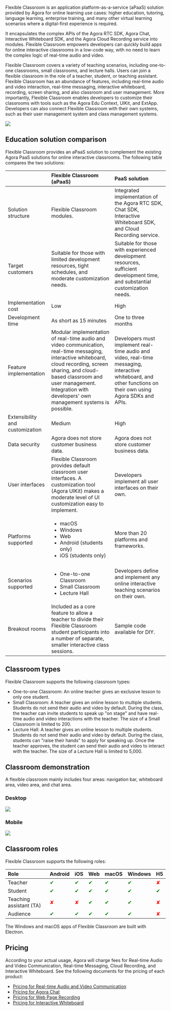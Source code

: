 Flexible Classroom is an application platform-as-a-service (aPaaS) solution provided by Agora for online learning use cases: higher education, tutoring, language learning, enterprise training, and many other virtual learning scenarios where a digital-first experience is required.

It encapsulates the complex APIs of the Agora RTC SDK, Agora Chat, Interactive Whiteboard SDK, and the Agora Cloud Recording service into modules. Flexible Classroom empowers developers can quickly build apps for online interactive classrooms in a low-code way, with no need to learn the complex logic of real-time audio and video.

Flexible Classroom covers a variety of teaching scenarios, including one-to-one classrooms, small classrooms, and lecture halls. Users can join a flexible classroom in the role of a teacher, student, or teaching assistant. Flexible Classroom has an abundance of features, including real-time audio and video interaction, real-time messaging, interactive whiteboard, recording, screen sharing, and also classroom and user management. More importantly, Flexible Classroom enables developers to customize their classrooms with tools such as the Agora Edu Context, UIKit, and ExtApp. Developers can also connect Flexible Classroom with their own systems, such as their user management system and class management systems.

![](https://web-cdn.agora.io/docs-files/1658391778659)

## Education solution comparison

Flexible Classroom provides an aPaaS solution to complement the existing Agora PaaS solutions for online interactive classrooms. The following table compares the two solutions:

| <span style="white-space:nowrap;">&emsp;&emsp;&emsp;&emsp;</span> | Flexible Classroom (aPaaS)                                   | PaaS solution                                                |
| :----------------------------------------------------------- | :----------------------------------------------------------- | :----------------------------------------------------------- |
| Solution structure                                           | Flexible Classroom modules.                                  | Integrated implementation of the Agora RTC SDK, Chat SDK, Interactive Whiteboard SDK, and Cloud Recording service. |
| Target customers                                             | Suitable for those with limited development resources, tight schedules, and moderate customization needs. | Suitable for those with experienced development resources, sufficient development time, and substantial customization needs. |
| Implementation cost                                          | Low                                                          | High                                                         |
| Development time                                             | As short as 15 minutes                                       | One to three months                                          |
| Feature implementation                                       | Modular implementation of real-time audio and video communication, real-time messaging, interactive whiteboard, cloud recording, screen sharing, and cloud-based classroom and user management. Integration with developers' own management systems is possible. | Developers must implement real-time audio and video, real-time messaging, interactive whiteboard, and other functions on their own using Agora SDKs and APIs. |
| Extensibility and customization                              | Medium                                                       | High                                                         |
| Data security                                                | Agora does not store customer business data.                 | Agora does not store customer business data.                 |
| User interfaces                                              | Flexible Classroom provides default classroom user interfaces. A customization tool (Agora UIKit) makes a moderate level of UI customization easy to implement. | Developers implement all user interfaces on their own.       |
| Platforms supported                                          | <ul><li>macOS</li><li>Windows</li><li>Web</li><li>Android (students only)</li><li>iOS (students only)</li></ul> | More than 20 platforms and frameworks.                       |
| Scenarios supported                                          | <ul><li>One-to-one Classroom</li><li>Small Classroom</li><li>Lecture Hall</li></ul> | Developers define and implement any online interactive teaching scenarios on their own. |
| Breakout rooms                                               | Included as a core feature to allow a teacher to divide their Flexible Classroom student participants into a number of separate, smaller interactive class sessions. | Sample code available for DIY.                               |

## Classroom types

Flexible Classroom supports the following classroom types:

- One-to-one Classroom: An online teacher gives an exclusive lesson to only one student.
- Small Classroom: A teacher gives an online lesson to multiple students. Students do not send their audio and video by default. During the class, the teacher can invite students to speak up "on stage" and have real-time audio and video interactions with the teacher. The size of a Small Classroom is limited to 200.
- Lecture Hall: A teacher gives an online lesson to multiple students. Students do not send their audio and video by default. During the class, students can "raise their hands" to apply for speaking up. Once the teacher approves, the student can send their audio and video to interact with the teacher. The size of a Lecture Hall is limited to 5,000.

## Classroom demonstration

A flexible classroom mainly includes four areas: navigation bar, whiteboard area, video area, and chat area.

### Desktop

![](https://web-cdn.agora.io/docs-files/1643099628902)

### Mobile

![](https://web-cdn.agora.io/docs-files/1643100338165)

## Classroom roles

Flexible Classroom supports the following roles:

| Role                    | Android                      | iOS                          | Web                          | macOS                        | Windows                      | H5                           |
| :---------------------- | :--------------------------- | :--------------------------- | :--------------------------- | :--------------------------- | :--------------------------- | ---------------------------- |
| Teacher                 | <font color="green">✔</font> | <font color="green">✔</font> | <font color="green">✔</font> | <font color="green">✔</font> | <font color="green">✔</font> | <font color="red">✘</font>   |
| Student                 | <font color="green">✔</font> | <font color="green">✔</font> | <font color="green">✔</font> | <font color="green">✔</font> | <font color="green">✔</font> | <font color="green">✔</font> |
| Teaching assistant (TA) | <font color="red">✘</font>   | <font color="red">✘</font>   | <font color="green">✔</font> | <font color="green">✔</font> | <font color="green">✔</font> | <font color="red">✘</font>   |
| Audience                | <font color="green">✔</font> | <font color="green">✔</font> | <font color="green">✔</font> | <font color="green">✔</font> | <font color="green">✔</font> | <font color="red">✘</font>   |

<div class="alert info">The Windows and macOS apps of Flexible Classroom are built with Electron.</div>

## Pricing

According to your actual usage, Agora will charge fees for Real-time Audio and Video Communication, Real-time Messaging, Cloud Recording, and Interactive Whiteboard. See the following documents for the pricing of each product:

- [Pricing for Real-time Audio and Video Communication](/en/Interactive%20Broadcast/billing_rtc?platform=Web)
- [Pricing for Agora Chat](/en/agora-chat/agora_chat_pricing?platform=Web)
- [Pricing for Web Page Recording](/en/cloud-recording/billing_cloud_recording_web?platform=RESTful)
- [Pricing for Interactive Whiteboard](/en/whiteboard/billing_whiteboard?platform=Web)
